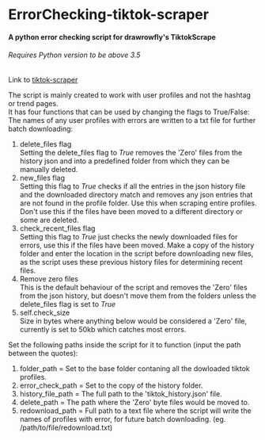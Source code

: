 # ErrorChecking-tiktok-scraper
#### A python error checking script for drawrowfly's TiktokScrape
###### Requires Python version to be above 3.5

Link to <a href= "https://github.com/drawrowfly/tiktok-scraper">tiktok-scraper</a>

The script is mainly created to work with user profiles and not the hashtag or trend pages.  
It has four functions that can be used by changing the flags to True/False:  
The names of any user profiles with errors are written to a txt file for further batch downloading:   

1. delete_files flag  
    Setting the delete_files flag to *True* removes the 'Zero' files from the history json and into a predefined folder from which they can be manually deleted. 
2. new_files flag  
   Setting this flag to *True* checks if all the entries in the json history file and the downloaded directory match and removes any json entries that are not found in the profile folder. Use this when scraping entire profiles. Don't use this if the files have been moved to a different directory or some are deleted.
3. check_recent_files  flag  
   Setting this flag to *True* just checks the newly downloaded files for errors, use this if the files have been moved. Make a copy of the history folder and enter the location in the script before downloading new files, as the script uses these previous history files for determining recent files. 
4. Remove zero files   
   This is the default behaviour of the script and removes the 'Zero' files from the json history, but doesn't move them from the folders unless the delete_files flag is set to *True*
5. self.check_size  
   Size in bytes where anything below would be considered a 'Zero' file, currently is set to 50kb which catches most errors. 
  
 Set the following paths inside the script for it to function (input the path between the quotes):  
 
 1. folder_path = Set to the base folder contaning all the dowloaded tiktok profiles. 
 2. error_check_path = Set to the copy of the history folder. 
 3. history_file_path = The full path to the 'tiktok_history.json' file.   
 4. delete_path = The path where the 'Zero' byte files would be moved to.   
 5. redownload_path = Full path to a text file where the script will write the names of profiles with error, for future batch downloading. (eg. /path/to/file/redownload.txt)  
